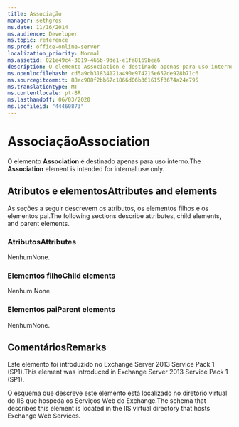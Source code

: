 ```yaml
---
title: Associação
manager: sethgros
ms.date: 11/16/2014
ms.audience: Developer
ms.topic: reference
ms.prod: office-online-server
localization_priority: Normal
ms.assetid: 021e49c4-3019-465b-9de1-e1fa8169bea6
description: O elemento Association é destinado apenas para uso interno.
ms.openlocfilehash: cd5a9cb31834121a490e974215e652de928b71c6
ms.sourcegitcommit: 88ec988f2bb67c1866d06b361615f3674a24e795
ms.translationtype: MT
ms.contentlocale: pt-BR
ms.lasthandoff: 06/03/2020
ms.locfileid: "44460873"
---
```

# <a name="association"></a><span data-ttu-id="d43c0-103">Associação</span><span class="sxs-lookup"><span data-stu-id="d43c0-103">Association</span></span>

<span data-ttu-id="d43c0-104">O elemento **Association** é destinado apenas para uso interno.</span><span class="sxs-lookup"><span data-stu-id="d43c0-104">The **Association** element is intended for internal use only.</span></span> 

## <a name="attributes-and-elements"></a><span data-ttu-id="d43c0-105">Atributos e elementos</span><span class="sxs-lookup"><span data-stu-id="d43c0-105">Attributes and elements</span></span>

<span data-ttu-id="d43c0-106">As seções a seguir descrevem os atributos, os elementos filhos e os elementos pai.</span><span class="sxs-lookup"><span data-stu-id="d43c0-106">The following sections describe attributes, child elements, and parent elements.</span></span>
  
### <a name="attributes"></a><span data-ttu-id="d43c0-107">Atributos</span><span class="sxs-lookup"><span data-stu-id="d43c0-107">Attributes</span></span>

<span data-ttu-id="d43c0-108">Nenhum</span><span class="sxs-lookup"><span data-stu-id="d43c0-108">None.</span></span>
  
### <a name="child-elements"></a><span data-ttu-id="d43c0-109">Elementos filho</span><span class="sxs-lookup"><span data-stu-id="d43c0-109">Child elements</span></span>

<span data-ttu-id="d43c0-110">Nenhum.</span><span class="sxs-lookup"><span data-stu-id="d43c0-110">None.</span></span>
  
### <a name="parent-elements"></a><span data-ttu-id="d43c0-111">Elementos pai</span><span class="sxs-lookup"><span data-stu-id="d43c0-111">Parent elements</span></span>

<span data-ttu-id="d43c0-112">Nenhum</span><span class="sxs-lookup"><span data-stu-id="d43c0-112">None.</span></span>
  
## <a name="remarks"></a><span data-ttu-id="d43c0-113">Comentários</span><span class="sxs-lookup"><span data-stu-id="d43c0-113">Remarks</span></span>

<span data-ttu-id="d43c0-114">Este elemento foi introduzido no Exchange Server 2013 Service Pack 1 (SP1).</span><span class="sxs-lookup"><span data-stu-id="d43c0-114">This element was introduced in Exchange Server 2013 Service Pack 1 (SP1).</span></span>
  
<span data-ttu-id="d43c0-115">O esquema que descreve este elemento está localizado no diretório virtual do IIS que hospeda os Serviços Web do Exchange.</span><span class="sxs-lookup"><span data-stu-id="d43c0-115">The schema that describes this element is located in the IIS virtual directory that hosts Exchange Web Services.</span></span>
  

